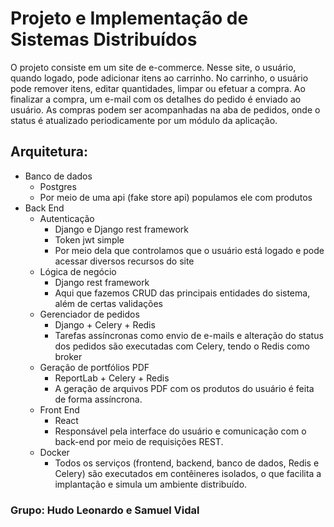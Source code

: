 # Projeto e Implementação de Sistemas Distribuídos

O projeto consiste em um site de e-commerce. Nesse site, o usuário, quando logado, pode adicionar itens ao carrinho. No carrinho, o usuário pode remover itens, editar quantidades, limpar ou efetuar a compra. Ao finalizar a compra, um e-mail com os detalhes do pedido é enviado ao usuário. As compras podem ser acompanhadas na aba de pedidos, onde o status é atualizado periodicamente por um módulo da aplicação.


## Arquitetura:
  * Banco de dados
    - Postgres
    - Por meio de uma api (fake store api) populamos ele com produtos
  * Back End
    - Autenticação
      - Django e Django rest framework
      - Token jwt simple
      - Por meio dela que controlamos que o usuário está logado e pode acessar diversos recursos do site
    - Lógica de negócio
      - Django rest framework
      - Aqui que fazemos CRUD das principais entidades do sistema, além de certas validações
    - Gerenciador de pedidos
      - Django + Celery + Redis
      - Tarefas assíncronas como envio de e-mails e alteração do status dos pedidos são executadas com Celery, tendo o Redis como broker
    - Geração de portfólios PDF
      - ReportLab + Celery + Redis
      -  A geração de arquivos PDF com os produtos do usuário é feita de forma assíncrona.
    - Front End
      - React
      - Responsável pela interface do usuário e comunicação com o back-end por meio de requisições REST.
    - Docker
      - Todos os serviços (frontend, backend, banco de dados, Redis e Celery) são executados em contêineres isolados, o que facilita a implantação e simula um ambiente distribuído.
### Grupo: Hudo Leonardo e Samuel Vidal
      
      
  
